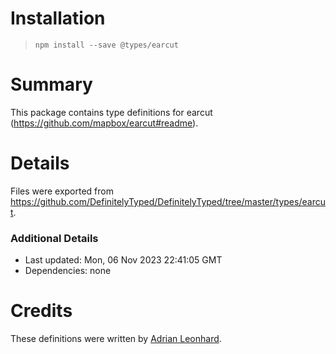 # Installation
> `npm install --save @types/earcut`

# Summary
This package contains type definitions for earcut (https://github.com/mapbox/earcut#readme).

# Details
Files were exported from https://github.com/DefinitelyTyped/DefinitelyTyped/tree/master/types/earcut.

### Additional Details
 * Last updated: Mon, 06 Nov 2023 22:41:05 GMT
 * Dependencies: none

# Credits
These definitions were written by [Adrian Leonhard](https://github.com/NaridaL).
